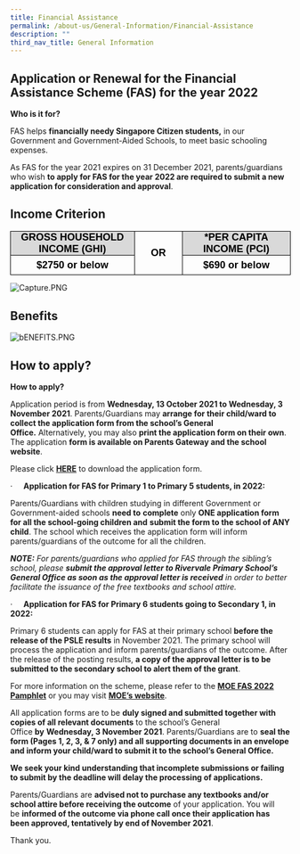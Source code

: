 ```yaml
---
title: Financial Assistance
permalink: /about-us/General-Information/Financial-Assistance
description: ""
third_nav_title: General Information
---
```

Application or Renewal for the Financial Assistance Scheme (FAS) for the year 2022
----------------------------------------------------------------------------------

  

**Who is it for?**

FAS helps&nbsp;**financially needy Singapore Citizen students,**&nbsp;in our Government and Government-Aided Schools, to meet basic schooling expenses.

As FAS for the year 2021 expires on 31 December 2021,&nbsp;parents/guardians who wish&nbsp;**to apply for FAS for the year 2022 are required to submit a new application for consideration and approval**.

Income Criterion
----------------

  

<table style="margin: auto; outline: 0px; padding: 0px; clear: both; border-collapse: collapse; max-width: 100%; width: 378.2pt; border: none;" width="0" cellpadding="0" cellspacing="0" border="1" class="MsoTableGrid ive_eobj_center"><tbody style="margin: 0px; outline: 0px; padding: 0px;"><tr style="margin: 0px; outline: 0px; padding: 0px; height: 24.05pt;"><td style="margin: 0px; outline: 0px; padding: 0in 5.4pt; width: 168.9pt; border: 1pt solid windowtext; background: rgb(217, 217, 217); height: 24.05pt;" width="225"><p style="margin: 0in 0in 0.0001pt; outline: 0px; padding: 0px; line-height: normal; color: rgb(0, 0, 0); font-family: Helvetica; font-size: 13px; text-align: center;" align="center" class="MsoListParagraphCxSpFirst"><font style="margin: 0px; outline: 0px; padding: 0px;" size="4"><b style="margin: 0px; outline: 0px; padding: 0px;"><span style="margin: 0px; outline: 0px; padding: 0px;" lang="EN-SG">GROSS HOUSEHOLD INCOME (GHI)</span></b><span style="margin: 0px; outline: 0px; padding: 0px;" lang="EN-SG"></span></font></p></td><td style="margin: 0px; outline: 0px; padding: 0in 5.4pt; width: 59.5pt; border-top: 1pt solid windowtext; border-right: 1pt solid windowtext; border-bottom: 1pt solid windowtext; border-image: initial; border-left: none; height: 24.05pt;" rowspan="2" width="79"><p style="margin: 0in 0in 0.0001pt; outline: 0px; padding: 0px; line-height: normal; color: rgb(0, 0, 0); font-family: Helvetica; font-size: 13px; text-align: center;" align="center" class="MsoListParagraphCxSpMiddle"><b style="margin: 0px; outline: 0px; padding: 0px;"><span style="margin: 0px; outline: 0px; padding: 0px;" lang="EN-SG"><font style="margin: 0px; outline: 0px; padding: 0px;" size="4">OR</font></span></b></p></td><td style="margin: 0px; outline: 0px; padding: 0in 5.4pt; width: 149.8pt; border-top: 1pt solid windowtext; border-right: 1pt solid windowtext; border-bottom: 1pt solid windowtext; border-image: initial; border-left: none; background: rgb(217, 217, 217); height: 24.05pt;" width="200"><p style="margin: 0in 0in 0.0001pt; outline: 0px; padding: 0px; line-height: normal; color: rgb(0, 0, 0); font-family: Helvetica; font-size: 13px; text-align: center;" align="center" class="MsoListParagraphCxSpLast"><font style="margin: 0px; outline: 0px; padding: 0px;" size="4"><b style="margin: 0px; outline: 0px; padding: 0px;"><span style="margin: 0px; outline: 0px; padding: 0px;" lang="EN-SG">*PER CAPITA INCOME (PCI)</span></b></font></p></td></tr><tr style="margin: 0px; outline: 0px; padding: 0px; height: 26.7pt;"><td style="margin: 0px; outline: 0px; padding: 0in 5.4pt; width: 168.9pt; border-right: 1pt solid windowtext; border-bottom: 1pt solid windowtext; border-left: 1pt solid windowtext; border-image: initial; border-top: none; height: 26.7pt;" width="225"><p style="margin: 0in 0in 0.0001pt; outline: 0px; padding: 0px; line-height: normal; color: rgb(0, 0, 0); font-family: Helvetica; font-size: 13px; text-align: center;" align="center" class="MsoListParagraphCxSpFirst"><b style="margin: 0px; outline: 0px; padding: 0px;"><span style="margin: 0px; outline: 0px; padding: 0px;" lang="EN-SG"><font style="margin: 0px; outline: 0px; padding: 0px;" size="4">$2750 or below</font></span></b></p></td><td style="margin: 0px; outline: 0px; padding: 0in 5.4pt; width: 149.8pt; border-top: none; border-left: none; border-bottom: 1pt solid windowtext; border-right: 1pt solid windowtext; height: 26.7pt;" width="200"><p style="margin: 0in 0in 0.0001pt; outline: 0px; padding: 0px; line-height: normal; color: rgb(0, 0, 0); font-family: Helvetica; font-size: 13px; text-align: center;" align="center" class="MsoListParagraphCxSpLast"><b style="margin: 0px; outline: 0px; padding: 0px;"><span style="margin: 0px; outline: 0px; padding: 0px;" lang="EN-SG"><font style="margin: 0px; outline: 0px; padding: 0px;" size="4">$690 or below</font><span style="margin: 0px; outline: 0px; padding: 0px; font-size: 14pt;"></span></span></b></p></td></tr></tbody></table>

  

![Capture.PNG](https://rivervalepri.moe.edu.sg/qql/slot/u143/About-Us/Capture.PNG)  

  

Benefits
--------

  
![bENEFITS.PNG](https://rivervalepri.moe.edu.sg/qql/slot/u143/About-Us/FAS%202022/bENEFITS.PNG)

How to apply?
-------------

**How to apply?**

Application period is from&nbsp;**Wednesday, 13 October 2021 to Wednesday, 3 November 2021**.&nbsp;Parents/Guardians may&nbsp;**arrange for their child/ward to collect the application form from the school’s General Office.**&nbsp;Alternatively, you may also&nbsp;**print the application form on their own**. The application&nbsp;**form is available on Parents Gateway and the school website**.

Please click&nbsp;**[HERE](https://rivervalepri.moe.edu.sg/qql/slot/u143/About-Us/FAS%202022/RiVPS%20FAS%20Application%20Form%20For%202022.pdf)**&nbsp;to download the application form.

·&nbsp;&nbsp;&nbsp;&nbsp;&nbsp;**Application for FAS for Primary 1 to Primary 5 students, in 2022:**

Parents/Guardians with children studying in different Government or Government-aided schools&nbsp;**need to**&nbsp;**complete**&nbsp;only&nbsp;**ONE application form for all the school-going children and**&nbsp;**submit the form to the school of ANY child**. The school which receives the application form will inform parents/guardians of the outcome for all the children.

**_NOTE:_**&nbsp;_For parents/guardians who applied for FAS through the sibling’s school, please&nbsp;**submit the approval letter to Rivervale Primary School’s General Office as soon as the approval letter is received**&nbsp;in order to better facilitate the issuance of the free textbooks and school attire._

·&nbsp;&nbsp;&nbsp;&nbsp;&nbsp;**Application for FAS for Primary 6 students going to Secondary 1, in 2022:**

Primary 6 students can apply for FAS at their primary school&nbsp;**before the release of the PSLE results**&nbsp;in November 2021. The primary school will process the application and inform parents/guardians of the outcome. After the release of the posting results,&nbsp;**a copy of the approval letter is to be submitted to the secondary school to alert them of the grant**.

For more information on the scheme, please refer to the&nbsp;[**MOE FAS 2022 Pamphlet**](https://rivervalepri.moe.edu.sg/qql/slot/u143/About-Us/FAS%202022/MOE_FAS_Pamphlet_2022.pdf)&nbsp;or you may visit&nbsp;**[MOE’s website](https://www.moe.gov.sg/financial-matters/financial-assistance)**.

All application forms are to be&nbsp;**duly signed and submitted together with copies of all relevant documents**&nbsp;to the school’s General Office&nbsp;**by**&nbsp;**Wednesday, 3 November 2021**. Parents/Guardians are to&nbsp;**seal the form (Pages 1, 2, 3, &amp; 7 only) and all supporting documents in an envelope and inform your child/ward to submit it to the school’s General Office.**

**We seek your kind understanding that incomplete submissions or failing to submit by the deadline will delay the processing of applications.**

Parents/Guardians are&nbsp;**advised not to purchase any textbooks and/or school attire before receiving the outcome**&nbsp;of your application. You will be&nbsp;**informed of the outcome via phone call once their application has been approved, tentatively by end of November 2021**.

Thank you.